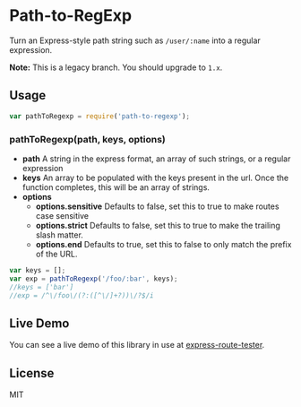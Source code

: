 # Path-to-RegExp  
  
Turn an Express-style path string such as `/user/:name` into a regular expression.  
  
**Note:** This is a legacy branch. You should upgrade to `1.x`.  
  
## Usage  
  
```javascript  
var pathToRegexp = require('path-to-regexp');  
```  
  
### pathToRegexp(path, keys, options)  
  
 - **path** A string in the express format, an array of such strings, or a regular expression  
 - **keys** An array to be populated with the keys present in the url.  Once the function completes, this will be an array of strings.  
 - **options**  
   - **options.sensitive** Defaults to false, set this to true to make routes case sensitive  
   - **options.strict** Defaults to false, set this to true to make the trailing slash matter.  
   - **options.end** Defaults to true, set this to false to only match the prefix of the URL.  
  
```javascript  
var keys = [];  
var exp = pathToRegexp('/foo/:bar', keys);  
//keys = ['bar']  
//exp = /^\/foo\/(?:([^\/]+?))\/?$/i  
```  
  
## Live Demo  
  
You can see a live demo of this library in use at [express-route-tester](http://forbeslindesay.github.com/express-route-tester/).  
  
## License  
  
  MIT  
